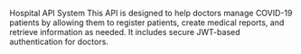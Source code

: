 Hospital API System
This API is designed to help doctors manage COVID-19 patients by allowing them to register patients, create medical reports, and retrieve information as needed. It includes secure JWT-based authentication for doctors.
